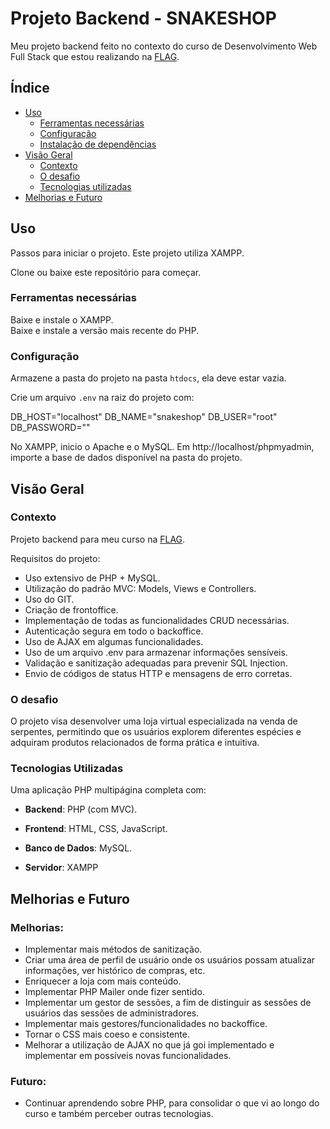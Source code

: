 # Projeto Backend - SNAKESHOP

Meu projeto backend feito no contexto do curso de Desenvolvimento Web Full Stack que estou realizando na [FLAG](https://flag.pt/curso/full-stack-web-developer).

## Índice

- [Uso](#uso) 
  - [Ferramentas necessárias](#ferramentas-necessárias) 
  - [Configuração](#configuração) 
  - [Instalação de dependências](#instalação-de-dependências)
- [Visão Geral](#visão-geral)
  - [Contexto](#contexto)
  - [O desafio](#o-desafio)
  - [Tecnologias utilizadas](#tecnologias-utilizadas) 
- [Melhorias e Futuro](#melhorias-e-futuro)

## Uso

Passos para iniciar o projeto. 
Este projeto utiliza XAMPP.

Clone ou baixe este repositório para começar.

### Ferramentas necessárias

Baixe e instale o XAMPP.  
Baixe e instale a versão mais recente do PHP.

### Configuração

Armazene a pasta do projeto na pasta `htdocs`, ela deve estar vazia.

Crie um arquivo `.env` na raiz do projeto com:

DB_HOST="localhost"
DB_NAME="snakeshop"
DB_USER="root"
DB_PASSWORD=""

No XAMPP, inicio o Apache e o MySQL. 
Em http://localhost/phpmyadmin, importe a base de dados disponível na pasta do projeto.

## Visão Geral

### Contexto

Projeto backend para meu curso na [FLAG](https://flag.pt/curso/full-stack-web-developer).

Requisitos do projeto:

- Uso extensivo de PHP + MySQL.
- Utilização do padrão MVC: Models, Views e Controllers.
- Uso do GIT.
- Criação de frontoffice.
- Implementação de todas as funcionalidades CRUD necessárias.
- Autenticação segura em todo o backoffice.
- Uso de AJAX em algumas funcionalidades.
- Uso de um arquivo .env para armazenar informações sensíveis.
- Validação e sanitização adequadas para prevenir SQL Injection.
- Envio de códigos de status HTTP e mensagens de erro corretas.

### O desafio

O projeto visa desenvolver uma loja virtual especializada na venda de serpentes, permitindo que os usuários explorem diferentes espécies e adquiram produtos relacionados de forma prática e intuitiva.

### Tecnologias Utilizadas

Uma aplicação PHP multipágina completa com:

- **Backend**: PHP (com MVC).

- **Frontend**: HTML, CSS, JavaScript.

- **Banco de Dados**: MySQL.

- **Servidor**: XAMPP

## Melhorias e Futuro

### Melhorias:

- Implementar mais métodos de sanitização.
- Criar uma área de perfil de usuário onde os usuários possam atualizar informações, ver histórico de compras, etc.
- Enriquecer a loja com mais conteúdo.
- Implementar PHP Mailer onde fizer sentido.
- Implementar um gestor de sessões, a fim de distinguir as sessões de usuários das sessões de administradores.
- Implementar mais gestores/funcionalidades no backoffice.
- Tornar o CSS mais coeso e consistente.
- Melhorar a utilização de AJAX no que já goi implementado e implementar em possíveis novas funcionalidades.

### Futuro:

- Continuar aprendendo sobre PHP, para consolidar o que vi ao longo do curso e também perceber outras tecnologias. 